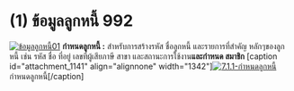 # (1)    ข้อมูลลูกหนี้  992

[![ข้อมูลลูกหนี้01](/images/ข้อมูลลูกหนี้01.jpg)](/images/ข้อมูลลูกหนี้01.jpg)   **กำหนดลูกหนี้ :**
สำหรับการสร้างรหัส ชื่อลูกหนี้ และรายการที่สำคัญ หลักๆของลูกหนี้ เช่น รหัส
ชื่อ ที่อยู่ เลขที่ผู้เสียภาษี สาขา และสถานะการใช้งาน**และกำหนด สมาชิก**
[caption id="attachment_1141" align="alignnone"
width="1342"][![7.1.1-กำหนดลูกหนี้](/images/7.1.1-กำหนดลูกหนี้.jpg)](/images/7.1.1-กำหนดลูกหนี้.jpg) กำหนดลูกหนี้[/caption]  

